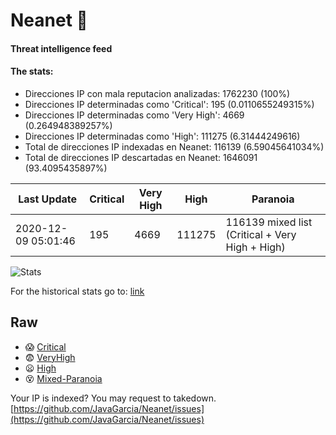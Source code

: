 # Neanet :hocho:
#### Threat intelligence feed
#### The stats:

- Direcciones IP con mala reputacion analizadas: 1762230 (100%)
- Direcciones IP determinadas como 'Critical':  195 (0.0110655249315%)
- Direcciones IP determinadas como 'Very High':  4669 (0.264948389257%)
- Direcciones IP determinadas como 'High':  111275 (6.31444249616)
- Total de direcciones IP indexadas en Neanet:  116139 (6.59045641034%)
- Total de direcciones IP descartadas en Neanet:  1646091 (93.4095435897%)

| Last Update | Critical | Very High | High | Paranoia |
| --- | --- | --- | --- | --- |
| 2020-12-09 05:01:46 | 195 | 4669 | 111275 | 116139 mixed list (Critical + Very High + High)|

![Stats](https://docs.google.com/spreadsheets/d/e/2PACX-1vSnaNMIXVabIpDJjufMlzH7poXnshF3mgd8Is1g9ytUEzVsP5my4Trn8f-xkoLLQ38xpL3HtmUexLo6/pubchart?oid=501124687&format=image)

For the historical stats go to: [link](/stats.csv)
## Raw
- :scream: [Critical](https://raw.githubusercontent.com/JavaGarcia/Neanet/master/blacklists/neanet_critical.txt)
- :fearful: [VeryHigh](https://raw.githubusercontent.com/JavaGarcia/Neanet/master/blacklists/neanet_veryHigh.txtt)
- :frowning: [High](https://raw.githubusercontent.com/JavaGarcia/Neanet/master/blacklists/neanet_high.txt)
- :dizzy_face: [Mixed-Paranoia](https://raw.githubusercontent.com/JavaGarcia/Neanet/master/blacklists/neanet_all.txt)


Your IP is indexed? You may request to takedown. [https://github.com/JavaGarcia/Neanet/issues](https://github.com/JavaGarcia/Neanet/issues)






























































































































































































































































































































































































































































































































































































































































































































































































































































































































































































































































































































































































































































































































































































































































































































































































































































































































































































































































































































































































































































































































































































































































































































































































































































































































































































































































































































































